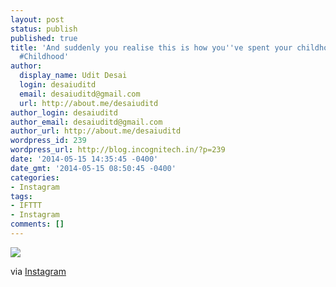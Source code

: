```yaml
---
layout: post
status: publish
published: true
title: 'And suddenly you realise this is how you''ve spent your childhood #Nostalgic
  #Childhood'
author:
  display_name: Udit Desai
  login: desaiuditd
  email: desaiuditd@gmail.com
  url: http://about.me/desaiuditd
author_login: desaiuditd
author_email: desaiuditd@gmail.com
author_url: http://about.me/desaiuditd
wordpress_id: 239
wordpress_url: http://blog.incognitech.in/?p=239
date: '2014-05-15 14:35:45 -0400'
date_gmt: '2014-05-15 08:50:45 -0400'
categories:
- Instagram
tags:
- IFTTT
- Instagram
comments: []
---
```


![](http://origincache-prn.fbcdn.net/929087_732007613509876_2115874665_n.jpg)

via [Instagram](http://ift.tt/RTKWEn)
